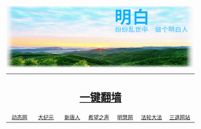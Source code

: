 
<table align="center" >
<img src="https://github.com/koho1866/hi/blob/master/img/un.jpg" width="880">

  <td colspan="7" align="center"><h1><a href="https://github.com/j168/j688/blob/master/sof.md">一键翻墙</a></h1></td>
   </tr>
  <tr  align="center">
	<td width="125"><a href="http://qq.leucas.men/1" target="_blank">动态网</a></td>
	<td width="125"><a href="http://qq.leucas.men/2" target="_blank">大纪元</a></td>
	<td width="125"><a href="http://qq.leucas.men/3" target="_blank">新唐人</a></td>
 	<td width="125"><a href="http://qq.leucas.men/6" target="_blank">希望之声</a></td>
  	<td width="125"><a href="http://qq.leucas.men/7" target="_blank">明慧网</a></td>
  	<td width="125"><a href="http://qq.leucas.men/9" target="_blank">法轮大法</a></td>
  	<td width="150"><a href="http://qq.leucas.men/10" target="_blank">三退网站</a></td>
</tr>
  </table>
